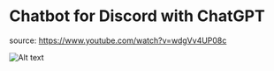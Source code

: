 # Chatbot for Discord with ChatGPT

source:  https://www.youtube.com/watch?v=wdgVv4UP08c

![Alt text](https://github.com/kontelk/chatgpt-chatbot/../../../../openai-chatgpt-use-example.png "preview")
